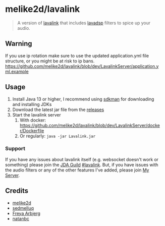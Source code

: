 # melike2d/lavalink

> A version of [lavalink](https://github.com/freyacodes/lavalink) that includes [lavadsp](https://github.com/natanbc/lavadsp) filters to spice up your audio.

## Warning

If you use ip rotation make sure to use the updated application.yml file structure, or you might be at risk to ip bans. <https://github.com/melike2d/lavalink/blob/dev/LavalinkServer/application.yml.example>

## Usage

1. Install Java 13 or higher, I recommend using [sdkman](https://sdkman.io) for downloading and installing JDKs
2. Download the latest jar file from the [releases](https://github.com/melike2d/releases)
3. Start the lavalink server
   1. With docker: <https://github.com/melike2d/lavalink/blob/dev/LavalinkServer/docker/Dockerfile>
   2. Or regularly: `java -jar Lavalink.jar`

### Support

If you have any issues about lavalink itself (e.g. websocket doesn't work or something) please join the [JDA Guild](https://discord.gg/jtAWrzU) [#lavalink](https://canary.discordapp.com/channels/125227483518861312/418817098278764544).
But, if you have issues with the audio filters or any of the other features I've added, please join [My Server](https://discord.gg/JrHfSmb).

## Credits

- [melike2d](https://github.com/melike2d)
- [sedmelluq](https://github.com/sedmelluq)
- [Freya Arbjerg](https://github.com/freyacodes)
- [natanbc](https://github.com/natanbc)
